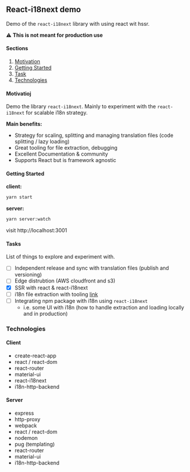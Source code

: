 ## React-i18next demo 

Demo of the `react-i18next` library with using react wit hssr.

⚠️  **This is not meant for production use**

#### Sections

1. [Motivation](#motivation)
2. [Getting Started](#getting-started)
3. [Task](#task)
4. [Technologies](#technologies)


#### Motivatioj


Demo the library `react-i18next`. Mainly to experiment with the `react-i18next` for scalable i18n strategy.

**Main benefits:**

- Strategy for scaling, splitting and managing translation files (code splitting / lazy loading)
- Great tooling for file extraction, debugging
- Excellent Documentation & community
- Supports React but is framework agnostic

#### Getting Started

**client:**
```sh
yarn start
```

**server:**
```sh
yarn server:watch
```

visit http://localhost:3001

#### Tasks

List of things to explore and experiment with.

- [ ] Independent release and sync with translation files (publish and versioning)
- [ ] Edge distrubtion (AWS cloudfront and s3) 
- [x] SSR with react & react-i18next 
- [ ] i18n file extraction with tooling [link](https://react.i18next.com/guides/extracting-translations)
- [ ] Integrating npm package with i18n using `react-i18next`
    - i.e. some UI with i18n (how to handle extraction and loading locally and in production)

### Technologies

#### Client

- create-react-app 
- react / react-dom 
- react-router
- material-ui
- react-i18next
- i18n-http-backend 

#### Server 
- express
- http-proxy
- webpack
- react / react-dom 
- nodemon
- pug (templating)
- react-router
- material-ui
- i18n-http-backend 
